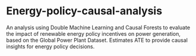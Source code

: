 # Energy-policy-causal-analysis
An analysis using Double Machine Learning and Causal Forests to evaluate the impact of renewable energy policy incentives on power generation, based on the Global Power Plant Dataset. Estimates ATE to provide causal insights for energy policy decisions.
